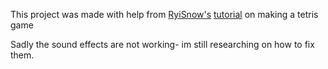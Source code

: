 This project was made with help from [RyiSnow's](https://www.youtube.com/@RyiSnow/videos) [tutorial](https://www.youtube.com/watch?v=N1ktYfszqnM) on making a tetris game

Sadly the sound effects are not working- im still researching on how to fix them.

